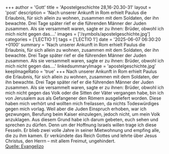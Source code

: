+++
author = 'Gott'
title = 'Apostelgeschichte 28,16-20.30-31'
layout = 'post'
description = 'Nach unserer Ankunft in Rom erhielt Paulus die Erlaubnis, für sich allein zu wohnen, zusammen mit dem Soldaten, der ihn bewachte. Drei Tage später rief er die führenden Männer der Juden zusammen. Als sie versammelt waren, sagte er zu ihnen: Brüder, obwohl ich mich nicht gegen das....'
images = ['/symbols/apostelgeschichte.jpg']
categories = ['LECTIO 1']
tags = ['LECTIO 1']
date = '2025-06-07 06:30:20 +0100'
summary = 'Nach unserer Ankunft in Rom erhielt Paulus die Erlaubnis, für sich allein zu wohnen, zusammen mit dem Soldaten, der ihn bewachte. Drei Tage später rief er die führenden Männer der Juden zusammen. Als sie versammelt waren, sagte er zu ihnen: Brüder, obwohl ich mich nicht gegen das....'
linkedsummaryImage = 'apostelgeschichte.jpg'
keepImageRatio = 'true'
+++
Nach unserer Ankunft in Rom erhielt Paulus die Erlaubnis, für sich allein zu wohnen, zusammen mit dem Soldaten, der ihn bewachte.
Drei Tage später rief er die führenden Männer der Juden zusammen. Als sie versammelt waren, sagte er zu ihnen: Brüder, obwohl ich mich nicht gegen das Volk oder die Sitten der Väter vergangen habe, bin ich von Jerusalem aus als Gefangener den Römern ausgeliefert worden.<!--more-->
Diese haben mich verhört und wollten mich freilassen, da nichts Todeswürdiges gegen mich vorlag.
Weil aber die Juden Einspruch erhoben, war ich gezwungen, Berufung beim Kaiser einzulegen, jedoch nicht, um mein Volk anzuklagen.
Aus diesem Grund habe ich darum gebeten, euch sehen und sprechen zu dürfen. Denn um der Hoffnung Israels willen trage ich diese Fesseln.
Er blieb zwei volle Jahre in seiner Mietwohnung und empfing alle, die zu ihm kamen.
Er verkündete das Reich Gottes und lehrte über Jesus Christus, den Herrn – mit allem Freimut, ungehindert.<br> [Quelle: Evangelizo](https://evangeliumtagfuertag.org/DE/gospel)